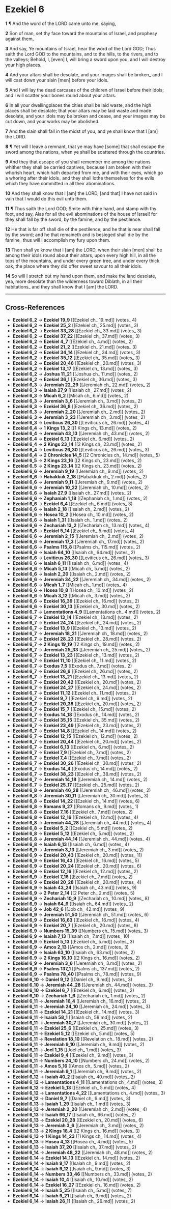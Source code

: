 # Ezekiel 6

**1** ¶ And the word of the LORD came unto me, saying,

**2** Son of man, set thy face toward the mountains of Israel, and prophesy against them,

**3** And say, Ye mountains of Israel, hear the word of the Lord GOD; Thus saith the Lord GOD to the mountains, and to the hills, to the rivers, and to the valleys; Behold, I, [even] I, will bring a sword upon you, and I will destroy your high places.

**4** And your altars shall be desolate, and your images shall be broken_ and I will cast down your slain [men] before your idols.

**5** And I will lay the dead carcases of the children of Israel before their idols; and I will scatter your bones round about your altars.

**6** In all your dwellingplaces the cities shall be laid waste, and the high places shall be desolate; that your altars may be laid waste and made desolate, and your idols may be broken and cease, and your images may be cut down, and your works may be abolished.

**7** And the slain shall fall in the midst of you, and ye shall know that I [am] the LORD.

**8** ¶ Yet will I leave a remnant, that ye may have [some] that shall escape the sword among the nations, when ye shall be scattered through the countries.

**9** And they that escape of you shall remember me among the nations whither they shall be carried captives, because I am broken with their whorish heart, which hath departed from me, and with their eyes, which go a whoring after their idols_ and they shall lothe themselves for the evils which they have committed in all their abominations.

**10** And they shall know that I [am] the LORD, [and that] I have not said in vain that I would do this evil unto them.

**11** ¶ Thus saith the Lord GOD; Smite with thine hand, and stamp with thy foot, and say, Alas for all the evil abominations of the house of Israel! for they shall fall by the sword, by the famine, and by the pestilence.

**12** He that is far off shall die of the pestilence; and he that is near shall fall by the sword; and he that remaineth and is besieged shall die by the famine_ thus will I accomplish my fury upon them.

**13** Then shall ye know that I [am] the LORD, when their slain [men] shall be among their idols round about their altars, upon every high hill, in all the tops of the mountains, and under every green tree, and under every thick oak, the place where they did offer sweet savour to all their idols.

**14** So will I stretch out my hand upon them, and make the land desolate, yea, more desolate than the wilderness toward Diblath, in all their habitations_ and they shall know that I [am] the LORD.

---

## Cross-References

- **Ezekiel 6_2** → **Ezekiel 19_9** [[Ezekiel ch_ 19.md]] (votes_ 4)
- **Ezekiel 6_2** → **Ezekiel 25_2** [[Ezekiel ch_ 25.md]] (votes_ 3)
- **Ezekiel 6_2** → **Ezekiel 33_28** [[Ezekiel ch_ 33.md]] (votes_ 3)
- **Ezekiel 6_2** → **Ezekiel 37_22** [[Ezekiel ch_ 37.md]] (votes_ 3)
- **Ezekiel 6_2** → **Ezekiel 4_7** [[Ezekiel ch_ 4.md]] (votes_ 2)
- **Ezekiel 6_2** → **Ezekiel 21_2** [[Ezekiel ch_ 21.md]] (votes_ 3)
- **Ezekiel 6_2** → **Ezekiel 34_14** [[Ezekiel ch_ 34.md]] (votes_ 3)
- **Ezekiel 6_2** → **Ezekiel 35_12** [[Ezekiel ch_ 35.md]] (votes_ 3)
- **Ezekiel 6_2** → **Ezekiel 20_46** [[Ezekiel ch_ 20.md]] (votes_ 3)
- **Ezekiel 6_2** → **Ezekiel 13_17** [[Ezekiel ch_ 13.md]] (votes_ 3)
- **Ezekiel 6_2** → **Joshua 11_21** [[Joshua ch_ 11.md]] (votes_ 2)
- **Ezekiel 6_2** → **Ezekiel 36_1** [[Ezekiel ch_ 36.md]] (votes_ 3)
- **Ezekiel 6_3** → **Jeremiah 22_29** [[Jeremiah ch_ 22.md]] (votes_ 2)
- **Ezekiel 6_3** → **Isaiah 27_9** [[Isaiah ch_ 27.md]] (votes_ 2)
- **Ezekiel 6_3** → **Micah 6_2** [[Micah ch_ 6.md]] (votes_ 2)
- **Ezekiel 6_3** → **Jeremiah 3_6** [[Jeremiah ch_ 3.md]] (votes_ 2)
- **Ezekiel 6_3** → **Ezekiel 36_8** [[Ezekiel ch_ 36.md]] (votes_ 2)
- **Ezekiel 6_3** → **Jeremiah 2_20** [[Jeremiah ch_ 2.md]] (votes_ 2)
- **Ezekiel 6_3** → **Jeremiah 3_23** [[Jeremiah ch_ 3.md]] (votes_ 2)
- **Ezekiel 6_3** → **Leviticus 26_30** [[Leviticus ch_ 26.md]] (votes_ 4)
- **Ezekiel 6_4** → **1 Kings 13_2** [[1 Kings ch_ 13.md]] (votes_ 2)
- **Ezekiel 6_4** → **Jeremiah 43_13** [[Jeremiah ch_ 43.md]] (votes_ 2)
- **Ezekiel 6_4** → **Ezekiel 6_13** [[Ezekiel ch_ 6.md]] (votes_ 2)
- **Ezekiel 6_4** → **2 Kings 23_14** [[2 Kings ch_ 23.md]] (votes_ 2)
- **Ezekiel 6_4** → **Leviticus 26_30** [[Leviticus ch_ 26.md]] (votes_ 3)
- **Ezekiel 6_4** → **2 Chronicles 14_5** [[2 Chronicles ch_ 14.md]] (votes_ 5)
- **Ezekiel 6_5** → **2 Kings 23_16** [[2 Kings ch_ 23.md]] (votes_ 2)
- **Ezekiel 6_5** → **2 Kings 23_14** [[2 Kings ch_ 23.md]] (votes_ 2)
- **Ezekiel 6_6** → **Jeremiah 9_19** [[Jeremiah ch_ 9.md]] (votes_ 2)
- **Ezekiel 6_6** → **Habakkuk 2_18** [[Habakkuk ch_ 2.md]] (votes_ 2)
- **Ezekiel 6_6** → **Jeremiah 9_11** [[Jeremiah ch_ 9.md]] (votes_ 2)
- **Ezekiel 6_6** → **Jeremiah 10_22** [[Jeremiah ch_ 10.md]] (votes_ 2)
- **Ezekiel 6_6** → **Isaiah 27_9** [[Isaiah ch_ 27.md]] (votes_ 2)
- **Ezekiel 6_6** → **Zephaniah 1_18** [[Zephaniah ch_ 1.md]] (votes_ 2)
- **Ezekiel 6_6** → **Ezekiel 6_4** [[Ezekiel ch_ 6.md]] (votes_ 3)
- **Ezekiel 6_6** → **Isaiah 2_18** [[Isaiah ch_ 2.md]] (votes_ 2)
- **Ezekiel 6_6** → **Hosea 10_2** [[Hosea ch_ 10.md]] (votes_ 2)
- **Ezekiel 6_6** → **Isaiah 1_31** [[Isaiah ch_ 1.md]] (votes_ 2)
- **Ezekiel 6_6** → **Zechariah 13_2** [[Zechariah ch_ 13.md]] (votes_ 4)
- **Ezekiel 6_6** → **Ezekiel 5_14** [[Ezekiel ch_ 5.md]] (votes_ 4)
- **Ezekiel 6_6** → **Jeremiah 2_15** [[Jeremiah ch_ 2.md]] (votes_ 2)
- **Ezekiel 6_6** → **Jeremiah 17_3** [[Jeremiah ch_ 17.md]] (votes_ 2)
- **Ezekiel 6_6** → **Psalms 115_8** [[Psalms ch_ 115.md]] (votes_ 2)
- **Ezekiel 6_6** → **Isaiah 64_10** [[Isaiah ch_ 64.md]] (votes_ 2)
- **Ezekiel 6_6** → **Leviticus 26_30** [[Leviticus ch_ 26.md]] (votes_ 3)
- **Ezekiel 6_6** → **Isaiah 6_11** [[Isaiah ch_ 6.md]] (votes_ 4)
- **Ezekiel 6_6** → **Micah 5_13** [[Micah ch_ 5.md]] (votes_ 2)
- **Ezekiel 6_6** → **Isaiah 2_20** [[Isaiah ch_ 2.md]] (votes_ 2)
- **Ezekiel 6_6** → **Jeremiah 34_22** [[Jeremiah ch_ 34.md]] (votes_ 2)
- **Ezekiel 6_6** → **Micah 1_7** [[Micah ch_ 1.md]] (votes_ 4)
- **Ezekiel 6_6** → **Hosea 10_8** [[Hosea ch_ 10.md]] (votes_ 2)
- **Ezekiel 6_6** → **Micah 3_12** [[Micah ch_ 3.md]] (votes_ 2)
- **Ezekiel 6_6** → **Ezekiel 16_39** [[Ezekiel ch_ 16.md]] (votes_ 2)
- **Ezekiel 6_6** → **Ezekiel 30_13** [[Ezekiel ch_ 30.md]] (votes_ 2)
- **Ezekiel 6_7** → **Lamentations 4_9** [[Lamentations ch_ 4.md]] (votes_ 2)
- **Ezekiel 6_7** → **Ezekiel 13_14** [[Ezekiel ch_ 13.md]] (votes_ 2)
- **Ezekiel 6_7** → **Ezekiel 24_24** [[Ezekiel ch_ 24.md]] (votes_ 2)
- **Ezekiel 6_7** → **Ezekiel 13_9** [[Ezekiel ch_ 13.md]] (votes_ 2)
- **Ezekiel 6_7** → **Jeremiah 18_21** [[Jeremiah ch_ 18.md]] (votes_ 2)
- **Ezekiel 6_7** → **Ezekiel 28_23** [[Ezekiel ch_ 28.md]] (votes_ 2)
- **Ezekiel 6_7** → **2 Kings 19_19** [[2 Kings ch_ 19.md]] (votes_ 2)
- **Ezekiel 6_7** → **Jeremiah 25_33** [[Jeremiah ch_ 25.md]] (votes_ 2)
- **Ezekiel 6_7** → **Ezekiel 13_23** [[Ezekiel ch_ 13.md]] (votes_ 2)
- **Ezekiel 6_7** → **Ezekiel 11_10** [[Ezekiel ch_ 11.md]] (votes_ 2)
- **Ezekiel 6_7** → **Exodus 7_5** [[Exodus ch_ 7.md]] (votes_ 2)
- **Ezekiel 6_7** → **Ezekiel 26_6** [[Ezekiel ch_ 26.md]] (votes_ 2)
- **Ezekiel 6_7** → **Ezekiel 13_21** [[Ezekiel ch_ 13.md]] (votes_ 2)
- **Ezekiel 6_7** → **Ezekiel 20_42** [[Ezekiel ch_ 20.md]] (votes_ 2)
- **Ezekiel 6_7** → **Ezekiel 24_27** [[Ezekiel ch_ 24.md]] (votes_ 2)
- **Ezekiel 6_7** → **Ezekiel 11_12** [[Ezekiel ch_ 11.md]] (votes_ 2)
- **Ezekiel 6_7** → **Ezekiel 9_7** [[Ezekiel ch_ 9.md]] (votes_ 2)
- **Ezekiel 6_7** → **Ezekiel 20_38** [[Ezekiel ch_ 20.md]] (votes_ 2)
- **Ezekiel 6_7** → **Ezekiel 15_7** [[Ezekiel ch_ 15.md]] (votes_ 2)
- **Ezekiel 6_7** → **Exodus 14_18** [[Exodus ch_ 14.md]] (votes_ 2)
- **Ezekiel 6_7** → **Ezekiel 35_15** [[Ezekiel ch_ 35.md]] (votes_ 2)
- **Ezekiel 6_7** → **Ezekiel 23_49** [[Ezekiel ch_ 23.md]] (votes_ 2)
- **Ezekiel 6_7** → **Ezekiel 14_8** [[Ezekiel ch_ 14.md]] (votes_ 2)
- **Ezekiel 6_7** → **Ezekiel 12_15** [[Ezekiel ch_ 12.md]] (votes_ 2)
- **Ezekiel 6_7** → **Ezekiel 20_44** [[Ezekiel ch_ 20.md]] (votes_ 2)
- **Ezekiel 6_7** → **Ezekiel 6_13** [[Ezekiel ch_ 6.md]] (votes_ 2)
- **Ezekiel 6_7** → **Ezekiel 7_9** [[Ezekiel ch_ 7.md]] (votes_ 2)
- **Ezekiel 6_7** → **Ezekiel 7_4** [[Ezekiel ch_ 7.md]] (votes_ 2)
- **Ezekiel 6_7** → **Ezekiel 30_26** [[Ezekiel ch_ 30.md]] (votes_ 2)
- **Ezekiel 6_7** → **Exodus 14_4** [[Exodus ch_ 14.md]] (votes_ 2)
- **Ezekiel 6_7** → **Ezekiel 38_23** [[Ezekiel ch_ 38.md]] (votes_ 2)
- **Ezekiel 6_7** → **Jeremiah 14_18** [[Jeremiah ch_ 14.md]] (votes_ 2)
- **Ezekiel 6_7** → **Ezekiel 25_17** [[Ezekiel ch_ 25.md]] (votes_ 2)
- **Ezekiel 6_8** → **Jeremiah 46_28** [[Jeremiah ch_ 46.md]] (votes_ 2)
- **Ezekiel 6_8** → **Jeremiah 30_11** [[Jeremiah ch_ 30.md]] (votes_ 3)
- **Ezekiel 6_8** → **Ezekiel 14_22** [[Ezekiel ch_ 14.md]] (votes_ 6)
- **Ezekiel 6_8** → **Romans 9_27** [[Romans ch_ 9.md]] (votes_ 1)
- **Ezekiel 6_8** → **Ezekiel 7_16** [[Ezekiel ch_ 7.md]] (votes_ 2)
- **Ezekiel 6_8** → **Ezekiel 12_16** [[Ezekiel ch_ 12.md]] (votes_ 4)
- **Ezekiel 6_8** → **Jeremiah 44_28** [[Jeremiah ch_ 44.md]] (votes_ 4)
- **Ezekiel 6_8** → **Ezekiel 5_2** [[Ezekiel ch_ 5.md]] (votes_ 2)
- **Ezekiel 6_8** → **Ezekiel 5_12** [[Ezekiel ch_ 5.md]] (votes_ 2)
- **Ezekiel 6_8** → **Jeremiah 44_14** [[Jeremiah ch_ 44.md]] (votes_ 4)
- **Ezekiel 6_8** → **Isaiah 6_13** [[Isaiah ch_ 6.md]] (votes_ 4)
- **Ezekiel 6_9** → **Jeremiah 3_13** [[Jeremiah ch_ 3.md]] (votes_ 2)
- **Ezekiel 6_9** → **Ezekiel 20_43** [[Ezekiel ch_ 20.md]] (votes_ 11)
- **Ezekiel 6_9** → **Ezekiel 16_43** [[Ezekiel ch_ 16.md]] (votes_ 5)
- **Ezekiel 6_9** → **Ezekiel 20_24** [[Ezekiel ch_ 20.md]] (votes_ 6)
- **Ezekiel 6_9** → **Ezekiel 12_16** [[Ezekiel ch_ 12.md]] (votes_ 2)
- **Ezekiel 6_9** → **Ezekiel 7_16** [[Ezekiel ch_ 7.md]] (votes_ 2)
- **Ezekiel 6_9** → **Ezekiel 20_28** [[Ezekiel ch_ 20.md]] (votes_ 4)
- **Ezekiel 6_9** → **Isaiah 43_24** [[Isaiah ch_ 43.md]] (votes_ 9)
- **Ezekiel 6_9** → **2 Peter 2_14** [[2 Peter ch_ 2.md]] (votes_ 5)
- **Ezekiel 6_9** → **Zechariah 10_9** [[Zechariah ch_ 10.md]] (votes_ 8)
- **Ezekiel 6_9** → **Isaiah 64_6** [[Isaiah ch_ 64.md]] (votes_ 2)
- **Ezekiel 6_9** → **Job 42_6** [[Job ch_ 42.md]] (votes_ 9)
- **Ezekiel 6_9** → **Jeremiah 51_50** [[Jeremiah ch_ 51.md]] (votes_ 6)
- **Ezekiel 6_9** → **Ezekiel 16_63** [[Ezekiel ch_ 16.md]] (votes_ 4)
- **Ezekiel 6_9** → **Ezekiel 20_7** [[Ezekiel ch_ 20.md]] (votes_ 8)
- **Ezekiel 6_9** → **Numbers 15_39** [[Numbers ch_ 15.md]] (votes_ 3)
- **Ezekiel 6_9** → **Isaiah 7_13** [[Isaiah ch_ 7.md]] (votes_ 10)
- **Ezekiel 6_9** → **Ezekiel 5_13** [[Ezekiel ch_ 5.md]] (votes_ 3)
- **Ezekiel 6_9** → **Amos 2_13** [[Amos ch_ 2.md]] (votes_ 3)
- **Ezekiel 6_9** → **Isaiah 63_10** [[Isaiah ch_ 63.md]] (votes_ 2)
- **Ezekiel 6_9** → **2 Kings 16_10** [[2 Kings ch_ 16.md]] (votes_ 2)
- **Ezekiel 6_9** → **Jeremiah 3_6** [[Jeremiah ch_ 3.md]] (votes_ 2)
- **Ezekiel 6_9** → **Psalms 137_1** [[Psalms ch_ 137.md]] (votes_ 2)
- **Ezekiel 6_9** → **Psalms 78_40** [[Psalms ch_ 78.md]] (votes_ 9)
- **Ezekiel 6_10** → **Daniel 9_12** [[Daniel ch_ 9.md]] (votes_ 3)
- **Ezekiel 6_10** → **Jeremiah 44_28** [[Jeremiah ch_ 44.md]] (votes_ 3)
- **Ezekiel 6_10** → **Ezekiel 6_7** [[Ezekiel ch_ 6.md]] (votes_ 2)
- **Ezekiel 6_10** → **Zechariah 1_6** [[Zechariah ch_ 1.md]] (votes_ 2)
- **Ezekiel 6_11** → **Jeremiah 16_4** [[Jeremiah ch_ 16.md]] (votes_ 2)
- **Ezekiel 6_11** → **Jeremiah 24_10** [[Jeremiah ch_ 24.md]] (votes_ 3)
- **Ezekiel 6_11** → **Ezekiel 14_21** [[Ezekiel ch_ 14.md]] (votes_ 3)
- **Ezekiel 6_11** → **Isaiah 58_1** [[Isaiah ch_ 58.md]] (votes_ 2)
- **Ezekiel 6_11** → **Jeremiah 30_7** [[Jeremiah ch_ 30.md]] (votes_ 2)
- **Ezekiel 6_11** → **Ezekiel 25_6** [[Ezekiel ch_ 25.md]] (votes_ 3)
- **Ezekiel 6_11** → **Ezekiel 5_12** [[Ezekiel ch_ 5.md]] (votes_ 5)
- **Ezekiel 6_11** → **Revelation 18_10** [[Revelation ch_ 18.md]] (votes_ 2)
- **Ezekiel 6_11** → **Jeremiah 9_10** [[Jeremiah ch_ 9.md]] (votes_ 2)
- **Ezekiel 6_11** → **Joel 1_15** [[Joel ch_ 1.md]] (votes_ 3)
- **Ezekiel 6_11** → **Ezekiel 9_4** [[Ezekiel ch_ 9.md]] (votes_ 3)
- **Ezekiel 6_11** → **Numbers 24_10** [[Numbers ch_ 24.md]] (votes_ 2)
- **Ezekiel 6_11** → **Amos 5_16** [[Amos ch_ 5.md]] (votes_ 2)
- **Ezekiel 6_11** → **Jeremiah 9_1** [[Jeremiah ch_ 9.md]] (votes_ 2)
- **Ezekiel 6_12** → **Isaiah 40_2** [[Isaiah ch_ 40.md]] (votes_ 2)
- **Ezekiel 6_12** → **Lamentations 4_11** [[Lamentations ch_ 4.md]] (votes_ 3)
- **Ezekiel 6_12** → **Ezekiel 5_13** [[Ezekiel ch_ 5.md]] (votes_ 4)
- **Ezekiel 6_12** → **Lamentations 4_22** [[Lamentations ch_ 4.md]] (votes_ 3)
- **Ezekiel 6_12** → **Daniel 9_7** [[Daniel ch_ 9.md]] (votes_ 3)
- **Ezekiel 6_13** → **Isaiah 1_29** [[Isaiah ch_ 1.md]] (votes_ 3)
- **Ezekiel 6_13** → **Jeremiah 2_20** [[Jeremiah ch_ 2.md]] (votes_ 4)
- **Ezekiel 6_13** → **Isaiah 66_17** [[Isaiah ch_ 66.md]] (votes_ 2)
- **Ezekiel 6_13** → **Ezekiel 20_28** [[Ezekiel ch_ 20.md]] (votes_ 6)
- **Ezekiel 6_13** → **Jeremiah 3_6** [[Jeremiah ch_ 3.md]] (votes_ 2)
- **Ezekiel 6_13** → **2 Kings 16_4** [[2 Kings ch_ 16.md]] (votes_ 3)
- **Ezekiel 6_13** → **1 Kings 14_23** [[1 Kings ch_ 14.md]] (votes_ 4)
- **Ezekiel 6_13** → **Hosea 4_13** [[Hosea ch_ 4.md]] (votes_ 5)
- **Ezekiel 6_13** → **Isaiah 37_20** [[Isaiah ch_ 37.md]] (votes_ 2)
- **Ezekiel 6_14** → **Jeremiah 48_22** [[Jeremiah ch_ 48.md]] (votes_ 2)
- **Ezekiel 6_14** → **Ezekiel 14_13** [[Ezekiel ch_ 14.md]] (votes_ 2)
- **Ezekiel 6_14** → **Isaiah 9_17** [[Isaiah ch_ 9.md]] (votes_ 2)
- **Ezekiel 6_14** → **Isaiah 9_12** [[Isaiah ch_ 9.md]] (votes_ 3)
- **Ezekiel 6_14** → **Numbers 33_46** [[Numbers ch_ 33.md]] (votes_ 2)
- **Ezekiel 6_14** → **Isaiah 10_4** [[Isaiah ch_ 10.md]] (votes_ 2)
- **Ezekiel 6_14** → **Ezekiel 16_27** [[Ezekiel ch_ 16.md]] (votes_ 2)
- **Ezekiel 6_14** → **Isaiah 5_25** [[Isaiah ch_ 5.md]] (votes_ 7)
- **Ezekiel 6_14** → **Isaiah 9_21** [[Isaiah ch_ 9.md]] (votes_ 2)
- **Ezekiel 6_14** → **Isaiah 26_11** [[Isaiah ch_ 26.md]] (votes_ 2)
